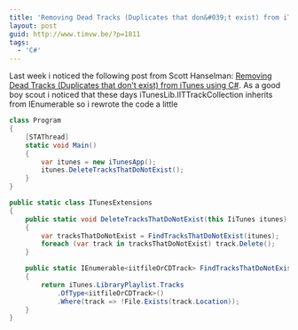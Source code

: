 ```yaml
---
title: 'Removing Dead Tracks (Duplicates that don&#039;t exist) from iTunes using C#'
layout: post
guid: http://www.timvw.be/?p=1811
tags:
  - 'C#'
---
```

Last week i noticed the following post from Scott Hanselman: [Removing Dead Tracks (Duplicates that don't exist) from iTunes using C#](http://www.hanselman.com/blog/RemovingDeadTracksDuplicatesThatDontExistFromITunesUsingC.aspx). As a good boy scout i noticed that these days iTunesLib.IITTrackCollection inherits from IEnumerable so i rewrote the code a little

```csharp
class Program
{
	[STAThread]
	static void Main()
	{
		var itunes = new iTunesApp();
		itunes.DeleteTracksThatDoNotExist();
	}
}

public static class ITunesExtensions
{
	public static void DeleteTracksThatDoNotExist(this IiTunes itunes)
	{
		var tracksThatDoNotExist = FindTracksThatDoNotExist(itunes);
		foreach (var track in tracksThatDoNotExist) track.Delete();
	}

	public static IEnumerable<iitfileOrCDTrack> FindTracksThatDoNotExist(this IiTunes iTunes)
	{
		return iTunes.LibraryPlaylist.Tracks
			.OfType<iitfileOrCDTrack>()
			.Where(track => !File.Exists(track.Location));
	}
}
```
